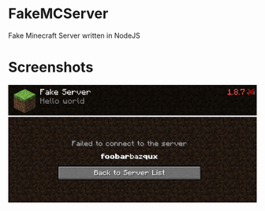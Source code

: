 # FakeMCServer
 Fake Minecraft Server written in NodeJS

# Screenshots
![Server List Screenshot](https://github.com/MrAdhit/FakeMCServer/raw/main/images/serverlist.png)
![Kicked Screenshot](https://github.com/MrAdhit/FakeMCServer/raw/main/images/kicked.png)